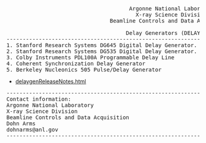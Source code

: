 <pre>
                                      Argonne National Laboratory
                                        X-ray Science Division
                                Beamline Controls and Data Acquisition

                                     Delay Generators (DELAYGEN)
--------------------------------------------------------------------------------------------------------------
1. Stanford Research Systems DG645 Digital Delay Generator.
2. Stanford Research Systems DG535 Digital Delay Generator.
3. Colby Instruments PDL100A Programmable Delay Line
4. Coherent Synchronization Delay Generator
5. Berkeley Nucleonics 505 Pulse/Delay Generator
</pre>

* [delaygenReleaseNotes.html](https://htmlpreview.github.io/?https://github.com/epics-modules/delaygen/blob/master/documentation/delaygenReleaseNotes.html)

<pre>
--------------------------------------------------------------------------------------------------------------
Contact information:
Argonne National Laboratory
X-ray Science Division
Beamline Controls and Data Acquisition
Dohn Arms
dohnarms@anl.gov
--------------------------------------------------------------------------------------------------------------
</pre>

